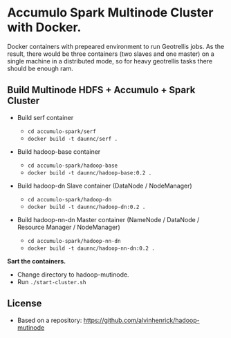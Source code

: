 # Accumulo Spark Multinode Cluster with Docker.

Docker containers with prepeared environment to run Geotrellis jobs.
As the result, there would be three containers (two slaves and one master) on a single machine in a distributed mode,
so for heavy geotrellis tasks there should be enough ram.

Build Multinode HDFS + Accumulo + Spark Cluster
------------------------------

* Build serf container
  * `cd accumulo-spark/serf`
  * `docker build -t daunnc/serf .`

* Build hadoop-base container
  * `cd accumulo-spark/hadoop-base`
  * `docker build -t daunnc/hadoop-base:0.2 .`  
  
* Build hadoop-dn Slave container (DataNode / NodeManager)
  * `cd accumulo-spark/hadoop-dn`
  * `docker build -t daunnc/hadoop-dn:0.2 .`  

* Build hadoop-nn-dn Master container (NameNode / DataNode / Resource Manager / NodeManager)
  * `cd accumulo-spark/hadoop-nn-dn`
  * `docker build -t daunnc/hadoop-nn-dn:0.2 .` 

**Sart the containers.**

 * Change directory to hadoop-mutinode.
 * Run `./start-cluster.sh`
     
## License

* Based on a repository: https://github.com/alvinhenrick/hadoop-mutinode
